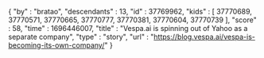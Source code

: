 {
  "by" : "bratao",
  "descendants" : 13,
  "id" : 37769962,
  "kids" : [ 37770689, 37770571, 37770665, 37770777, 37770381, 37770604, 37770739 ],
  "score" : 58,
  "time" : 1696446007,
  "title" : "Vespa.ai is spinning out of Yahoo as a separate company",
  "type" : "story",
  "url" : "https://blog.vespa.ai/vespa-is-becoming-its-own-company/"
}
